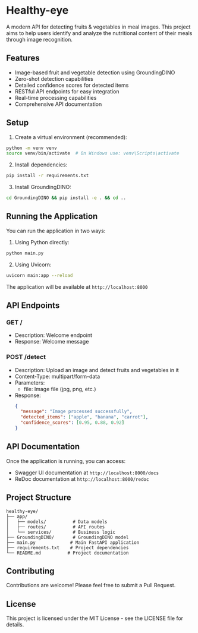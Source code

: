# Healthy-eye

A modern API for detecting fruits & vegetables in meal images. This project aims to help users identify and analyze the nutritional content of their meals through image recognition.

## Features

- Image-based fruit and vegetable detection using GroundingDINO
- Zero-shot detection capabilities
- Detailed confidence scores for detected items
- RESTful API endpoints for easy integration
- Real-time processing capabilities
- Comprehensive API documentation

## Setup

1. Create a virtual environment (recommended):
```bash
python -m venv venv
source venv/bin/activate  # On Windows use: venv\Scripts\activate
```

2. Install dependencies:
```bash
pip install -r requirements.txt
```

3. Install GroundingDINO:
```bash
cd GroundingDINO && pip install -e . && cd ..
```

## Running the Application

You can run the application in two ways:

1. Using Python directly:
```bash
python main.py
```

2. Using Uvicorn:
```bash
uvicorn main:app --reload
```

The application will be available at `http://localhost:8000`

## API Endpoints

### GET /
- Description: Welcome endpoint
- Response: Welcome message

### POST /detect
- Description: Upload an image and detect fruits and vegetables in it
- Content-Type: multipart/form-data
- Parameters:
  - file: Image file (jpg, png, etc.)
- Response:
  ```json
  {
    "message": "Image processed successfully",
    "detected_items": ["apple", "banana", "carrot"],
    "confidence_scores": [0.95, 0.88, 0.92]
  }
  ```

## API Documentation

Once the application is running, you can access:
- Swagger UI documentation at `http://localhost:8000/docs`
- ReDoc documentation at `http://localhost:8000/redoc`

## Project Structure

```
healthy-eye/
├── app/
│   ├── models/          # Data models
│   ├── routes/          # API routes
│   └── services/        # Business logic
├── GroundingDINO/       # GroundingDINO model
├── main.py             # Main FastAPI application
├── requirements.txt    # Project dependencies
└── README.md          # Project documentation
```

## Contributing

Contributions are welcome! Please feel free to submit a Pull Request.

## License

This project is licensed under the MIT License - see the LICENSE file for details. 